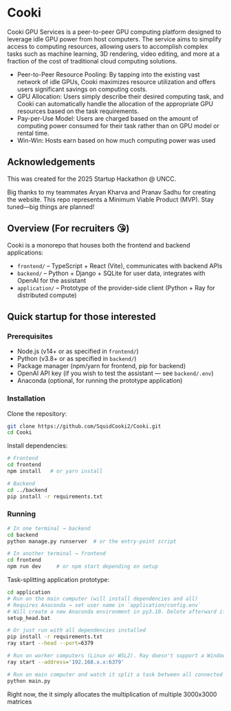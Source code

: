 # Cooki

Cooki GPU Services is a peer-to-peer GPU computing platform designed to leverage idle GPU power from host computers. The service aims to simplify access to computing resources, allowing users to accomplish complex tasks such as machine learning, 3D rendering, video editing, and more at a fraction of the cost of traditional cloud computing solutions.

- Peer-to-Peer Resource Pooling: By tapping into the existing vast network of idle GPUs, Cooki maximizes resource utilization and offers users significant savings on computing costs.
- GPU Allocation: Users simply describe their desired computing task, and Cooki can automatically handle the allocation of the appropriate GPU resources based on the task requirements.
- Pay-per-Use Model: Users are charged based on the amount of computing power consumed for their task rather than on GPU model or rental time.
- Win-Win: Hosts earn based on how much computing power was used

## Acknowledgements
This was created for the 2025 Startup Hackathon @ UNCC. 

Big thanks to my teammates Aryan Kharva and Pranav Sadhu for creating the website.
This repo represents a Minimum Viable Product (MVP). Stay tuned—big things are planned!

## Overview (For recruiters 😘)
Cooki is a monorepo that houses both the frontend and backend applications:  
- `frontend/` – TypeScript + React (Vite), communicates with backend APIs  
- `backend/` – Python + Django + SQLite for user data, integrates with OpenAI for the assistant  
- `application/` – Prototype of the provider-side client (Python + Ray for distributed compute)

## Quick startup for those interested  

### Prerequisites  
- Node.js (v14+ or as specified in `frontend/`)  
- Python (v3.8+ or as specified in `backend/`)  
- Package manager (npm/yarn for frontend, pip for backend)
- OpenAI API key (if you wish to test the assistant — see `backend/.env`)  
- Anaconda (optional, for running the prototype application)  

### Installation  
Clone the repository:  
```bash
git clone https://github.com/SquidCooki2/Cooki.git
cd Cooki
```

Install dependencies:
```bash
# Frontend
cd frontend
npm install   # or yarn install

# Backend
cd ../backend
pip install -r requirements.txt
```

### Running
```bash
# In one terminal → backend
cd backend
python manage.py runserver  # or the entry-point script

# In another terminal → frontend
cd frontend
npm run dev     # or npm start depending on setup
```

Task-splitting application prototype:
```bash
cd application
# Run on the main computer (will install dependencies and all)
# Requires Anaconda → set user name in `application/config.env`
# Will create a new Anaconda environment in py3.10. Delete afterward if you wish
setup_head.bat

# Or just run with all dependencies installed
pip install -r requirements.txt
ray start --head --port=6379

# Run on worker computers (Linux or WSL2). Ray doesn't support a Windows only cluster
ray start --address='192.168.x.x:6379'

# Run on main computer and watch it split a task between all connected nodes!
python main.py
```
Right now, the it simply allocates the multiplication of multiple 3000x3000 matrices
